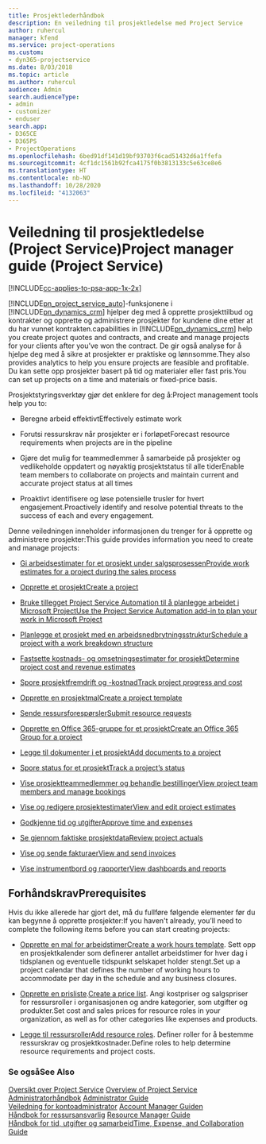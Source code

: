 ```yaml
---
title: Prosjektlederhåndbok
description: En veiledning til prosjektledelse med Project Service
author: ruhercul
manager: kfend
ms.service: project-operations
ms.custom:
- dyn365-projectservice
ms.date: 8/03/2018
ms.topic: article
ms.author: ruhercul
audience: Admin
search.audienceType:
- admin
- customizer
- enduser
search.app:
- D365CE
- D365PS
- ProjectOperations
ms.openlocfilehash: 6bed91df141d19bf93703f6cad51432d6a1ffefa
ms.sourcegitcommit: 4cf1dc1561b92fca4175f0b3813133c5e63ce8e6
ms.translationtype: HT
ms.contentlocale: nb-NO
ms.lasthandoff: 10/28/2020
ms.locfileid: "4132063"
---
```

# <a name="project-manager-guide-project-service"></a><span data-ttu-id="7ea81-103">Veiledning til prosjektledelse (Project Service)</span><span class="sxs-lookup"><span data-stu-id="7ea81-103">Project manager guide (Project Service)</span></span>

[!INCLUDE[cc-applies-to-psa-app-1x-2x](../includes/cc-applies-to-psa-app-1x-2x.md)]

[!INCLUDE[pn_project_service_auto](../includes/pn-project-service-auto.md)]<span data-ttu-id="7ea81-104">-funksjonene i [!INCLUDE[pn_dynamics_crm](../includes/pn-dynamics-crm.md)] hjelper deg med å opprette prosjekttilbud og kontrakter og opprette og administrere prosjekter for kundene dine etter at du har vunnet kontrakten.</span><span class="sxs-lookup"><span data-stu-id="7ea81-104">capabilities in [!INCLUDE[pn_dynamics_crm](../includes/pn-dynamics-crm.md)] help you create project quotes and contracts, and create and manage projects for your clients after you’ve won the contract.</span></span> <span data-ttu-id="7ea81-105">De gir også analyse for å hjelpe deg med å sikre at prosjekter er praktiske og lønnsomme.</span><span class="sxs-lookup"><span data-stu-id="7ea81-105">They also provides analytics to help you ensure projects are feasible and profitable.</span></span> <span data-ttu-id="7ea81-106">Du kan sette opp prosjekter basert på tid og materialer eller fast pris.</span><span class="sxs-lookup"><span data-stu-id="7ea81-106">You can set up projects on a time and materials or fixed-price basis.</span></span>  
  
 <span data-ttu-id="7ea81-107">Prosjektstyringsverktøy gjør det enklere for deg å:</span><span class="sxs-lookup"><span data-stu-id="7ea81-107">Project management tools help you to:</span></span>  
  
-   <span data-ttu-id="7ea81-108">Beregne arbeid effektivt</span><span class="sxs-lookup"><span data-stu-id="7ea81-108">Effectively estimate work</span></span>  
  
-   <span data-ttu-id="7ea81-109">Forutsi ressurskrav når prosjekter er i forløpet</span><span class="sxs-lookup"><span data-stu-id="7ea81-109">Forecast resource requirements when projects are in the pipeline</span></span>  
  
-   <span data-ttu-id="7ea81-110">Gjøre det mulig for teammedlemmer å samarbeide på prosjekter og vedlikeholde oppdatert og nøyaktig prosjektstatus til alle tider</span><span class="sxs-lookup"><span data-stu-id="7ea81-110">Enable team members to collaborate on projects and maintain current and accurate project status at all times</span></span>  
  
-   <span data-ttu-id="7ea81-111">Proaktivt identifisere og løse potensielle trusler for hvert engasjement.</span><span class="sxs-lookup"><span data-stu-id="7ea81-111">Proactively identify and resolve potential threats to the success of each and every engagement.</span></span>  
  
<span data-ttu-id="7ea81-112">Denne veiledningen inneholder informasjonen du trenger for å opprette og administrere prosjekter:</span><span class="sxs-lookup"><span data-stu-id="7ea81-112">This guide provides information you need to create and manage projects:</span></span>  
  
-   [<span data-ttu-id="7ea81-113">Gi arbeidsestimater for et prosjekt under salgsprosessen</span><span class="sxs-lookup"><span data-stu-id="7ea81-113">Provide work estimates for a project during the sales process</span></span>](../psa/provide-estimates-project-during-sales-process.md)  
  
-   [<span data-ttu-id="7ea81-114">Opprette et prosjekt</span><span class="sxs-lookup"><span data-stu-id="7ea81-114">Create a project</span></span>](../psa/create-project.md)  
  
-   [<span data-ttu-id="7ea81-115">Bruke tillegget Project Service Automation til å planlegge arbeidet i Microsoft Project</span><span class="sxs-lookup"><span data-stu-id="7ea81-115">Use the Project Service Automation add-in to plan your work in Microsoft Project</span></span>](../psa/add-plan-work-microsoft-project.md)  
  
-   [<span data-ttu-id="7ea81-116">Planlegge et prosjekt med en arbeidsnedbrytningsstruktur</span><span class="sxs-lookup"><span data-stu-id="7ea81-116">Schedule a project with a work breakdown structure</span></span>](../psa/schedule-project-work-breakdown-structure.md)  
  
-   [<span data-ttu-id="7ea81-117">Fastsette kostnads- og omsetningsestimater for prosjekt</span><span class="sxs-lookup"><span data-stu-id="7ea81-117">Determine project cost and revenue estimates</span></span>](../psa/determine-project-cost-revenue-estimates.md)  
  
-   [<span data-ttu-id="7ea81-118">Spore prosjektfremdrift og -kostnad</span><span class="sxs-lookup"><span data-stu-id="7ea81-118">Track project progress and cost</span></span>](../psa/track-project-progress-cost.md)  
  
-   [<span data-ttu-id="7ea81-119">Opprette en prosjektmal</span><span class="sxs-lookup"><span data-stu-id="7ea81-119">Create a project template</span></span>](../psa/create-project-template.md)  
  
-   [<span data-ttu-id="7ea81-120">Sende ressursforespørsler</span><span class="sxs-lookup"><span data-stu-id="7ea81-120">Submit resource requests</span></span>](../psa/submit-resource-requests.md)  
  
-   [<span data-ttu-id="7ea81-121">Opprette en Office 365-gruppe for et prosjekt</span><span class="sxs-lookup"><span data-stu-id="7ea81-121">Create an Office 365 Group for a project</span></span>](../psa/create-office-365-group-project.md)  
  
-   [<span data-ttu-id="7ea81-122">Legge til dokumenter i et prosjekt</span><span class="sxs-lookup"><span data-stu-id="7ea81-122">Add documents to a project</span></span>](../psa/add-documents-project.md)  
  
-   [<span data-ttu-id="7ea81-123">Spore status for et prosjekt</span><span class="sxs-lookup"><span data-stu-id="7ea81-123">Track a project’s status</span></span>](../psa/track-project-status.md)  
  
-   [<span data-ttu-id="7ea81-124">Vise prosjektteammedlemmer og behandle bestillinger</span><span class="sxs-lookup"><span data-stu-id="7ea81-124">View project team members and manage bookings</span></span>](../psa/view-project-team-members-manage-bookings.md)  
  
-   [<span data-ttu-id="7ea81-125">Vise og redigere prosjektestimater</span><span class="sxs-lookup"><span data-stu-id="7ea81-125">View and edit project estimates</span></span>](../psa/view-edit-project-estimates.md)  
  
-   [<span data-ttu-id="7ea81-126">Godkjenne tid og utgifter</span><span class="sxs-lookup"><span data-stu-id="7ea81-126">Approve time and expenses</span></span>](../psa/approve-time-expenses.md)  
  
-   [<span data-ttu-id="7ea81-127">Se gjennom faktiske prosjektdata</span><span class="sxs-lookup"><span data-stu-id="7ea81-127">Review project actuals</span></span>](../psa/review-project-actuals.md)  
  
-   [<span data-ttu-id="7ea81-128">Vise og sende fakturaer</span><span class="sxs-lookup"><span data-stu-id="7ea81-128">View and send invoices</span></span>](../psa/view-send-invoices.md)  
  
-   [<span data-ttu-id="7ea81-129">Vise instrumentbord og rapporter</span><span class="sxs-lookup"><span data-stu-id="7ea81-129">View dashboards and reports</span></span>](../psa/view-dashboards-reports.md)  
  
## <a name="prerequisites"></a><span data-ttu-id="7ea81-130">Forhåndskrav</span><span class="sxs-lookup"><span data-stu-id="7ea81-130">Prerequisites</span></span>  
 <span data-ttu-id="7ea81-131">Hvis du ikke allerede har gjort det, må du fullføre følgende elementer før du kan begynne å opprette prosjekter:</span><span class="sxs-lookup"><span data-stu-id="7ea81-131">If you haven't already, you’ll need to complete the following items before you can start creating projects:</span></span>  
  
-   <span data-ttu-id="7ea81-132">[Opprette en mal for arbeidstimer](../psa/create-work-hours-template.md)</span><span class="sxs-lookup"><span data-stu-id="7ea81-132">[Create a work hours template](../psa/create-work-hours-template.md).</span></span> <span data-ttu-id="7ea81-133">Sett opp en prosjektkalender som definerer antallet arbeidstimer for hver dag i tidsplanen og eventuelle tidspunkt selskapet holder stengt.</span><span class="sxs-lookup"><span data-stu-id="7ea81-133">Set up a project calendar that defines the number of working hours to accommodate per day in the schedule and any business closures.</span></span>  
  
-   <span data-ttu-id="7ea81-134">[Opprette en prisliste](../psa/create-price-list.md).</span><span class="sxs-lookup"><span data-stu-id="7ea81-134">[Create a price list](../psa/create-price-list.md).</span></span> <span data-ttu-id="7ea81-135">Angi kostpriser og salgspriser for ressursroller i organisasjonen og andre kategorier, som utgifter og produkter.</span><span class="sxs-lookup"><span data-stu-id="7ea81-135">Set cost and sales prices for resource roles in your organization, as well as for other categories like expenses and products.</span></span>  
  
-   <span data-ttu-id="7ea81-136">[Legge til ressursroller](../psa/add-resource-roles.md)</span><span class="sxs-lookup"><span data-stu-id="7ea81-136">[Add resource roles](../psa/add-resource-roles.md).</span></span> <span data-ttu-id="7ea81-137">Definer roller for å bestemme ressurskrav og prosjektkostnader.</span><span class="sxs-lookup"><span data-stu-id="7ea81-137">Define roles to help determine resource requirements and project costs.</span></span>  
  
### <a name="see-also"></a><span data-ttu-id="7ea81-138">Se også</span><span class="sxs-lookup"><span data-stu-id="7ea81-138">See Also</span></span>  
 <span data-ttu-id="7ea81-139">[Oversikt over Project Service](../psa/overview.md) </span><span class="sxs-lookup"><span data-stu-id="7ea81-139">[Overview of Project Service](../psa/overview.md) </span></span>  
 <span data-ttu-id="7ea81-140">[Administratorhåndbok](../psa/admin-guide.md) </span><span class="sxs-lookup"><span data-stu-id="7ea81-140">[Administrator Guide](../psa/admin-guide.md) </span></span>  
 <span data-ttu-id="7ea81-141">[Veiledning for kontoadministrator](../psa/account-manager-guide.md) </span><span class="sxs-lookup"><span data-stu-id="7ea81-141">[Account Manager Guiden](../psa/account-manager-guide.md) </span></span>  
 <span data-ttu-id="7ea81-142">[Håndbok for ressursansvarlig](../psa/resource-manager-guide.md) </span><span class="sxs-lookup"><span data-stu-id="7ea81-142">[Resource Manager Guide](../psa/resource-manager-guide.md) </span></span>  
 [<span data-ttu-id="7ea81-143">Håndbok for tid, utgifter og samarbeid</span><span class="sxs-lookup"><span data-stu-id="7ea81-143">Time, Expense, and Collaboration Guide</span></span>](../psa/time-expense-collaboration-guide.md)

